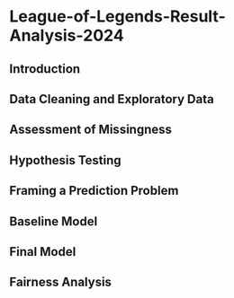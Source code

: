 # League-of-Legends-Result-Analysis-2024

## Introduction
## Data Cleaning and Exploratory Data
## Assessment of Missingness
## Hypothesis Testing
## Framing a Prediction Problem
## Baseline Model
## Final Model
## Fairness Analysis

